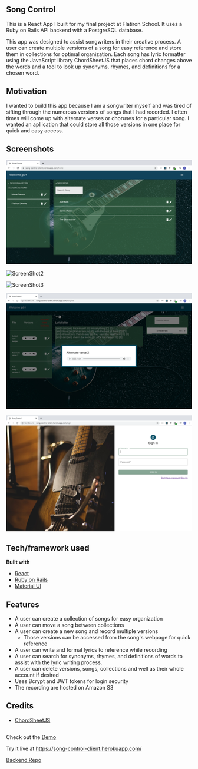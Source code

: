 ## Song Control 
This is a React App I built for my final project at Flatiron School. It uses a Ruby on Rails API backend with a PostgreSQL database. 

This app was designed to assist songwriters in their creative process. A user can create multiple versions of a song for easy reference and store them in collections for optimal organization. Each song has lyric formatter using the JavaScript library ChordSheetJS that places chord changes above the words and a tool to look up synonyms, rhymes, and definitions for a chosen word. 

## Motivation
I wanted to build this app because I am a songwriter myself and was tired of sifting through the numerous versions of songs that I had recorded. I often times will come up with alternate verses or choruses for a particular song. I wanted an apllication that could store all those versions in one place for quick and easy access. 

## Screenshots

![ScreenShot1](https://github.com/Joshua-Phelps/mod-5-songwriting-client/blob/master/src/images/ScreenShot1.png "Screen Shot 1")

![ScreenShot2](https://github.com/Joshua-Phelps/mod-5-songwriting-client/blob/master/src/images/ScreenShot2.png "Screen Shot 2")

![ScreenShot3](https://github.com/Joshua-Phelps/mod-5-songwriting-client/blob/master/src/images/ScreenShot3.png "Screen Shot 3")

![ScreenShot4](https://github.com/Joshua-Phelps/mod-5-songwriting-client/blob/master/src/images/ScreenShot4.png "Screen Shot 4")

![ScreenShot5](https://github.com/Joshua-Phelps/mod-5-songwriting-client/blob/master/src/images/ScreenShot5.png "Screen Shot 5")

## Tech/framework used

<b>Built with</b>
- [React](https://reactjs.org/)
- [Ruby on Rails](https://rubyonrails.org/)
- [Material UI](https://material-ui.com/)


## Features
- A user can create a collection of songs for easy organization 
- A user can move a song between collections
- A user can create a new song and record multiple versions 
  - Those versions can be accessed from the song's webpage for quick reference
- A user can write and format lyrics to reference while recording
- A user can search for synonyms, rhymes, and definitions of words to assist with the lyric writing process. 
- A user can delete versions, songs, collections and well as their whole account if desired
- Uses Bcrypt and JWT tokens for login security 
- The recording are hosted on Amazon S3


## Credits
 - [ChordSheetJS](https://github.com/martijnversluis/ChordSheetJS)

## 
Check out the [Demo](https://youtu.be/181d-tg6OPc)

Try it live at https://song-control-client.herokuapp.com/ 

[Backend Repo](https://github.com/Joshua-Phelps/mod-5-songwriting-backend) 



